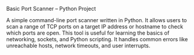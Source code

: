 Basic Port Scanner – Python Project

A simple command-line port scanner written in Python. It allows users to scan a range of TCP ports on a target IP address or hostname to check which ports are open.
This tool is useful for learning the basics of networking, sockets, and Python scripting. It handles common errors like unreachable hosts, network timeouts, and user interrupts.
